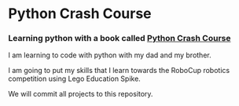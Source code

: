 # Python Crash Course
### Learning python with a book called [Python Crash Course](https://nostarch.com/python-crash-course-3rd-edition)

I am learning to code with python with my dad and my brother.

I am going to put my skills that I learn towards the RoboCup robotics competition using Lego Education Spike.

We will commit all projects to this repository.